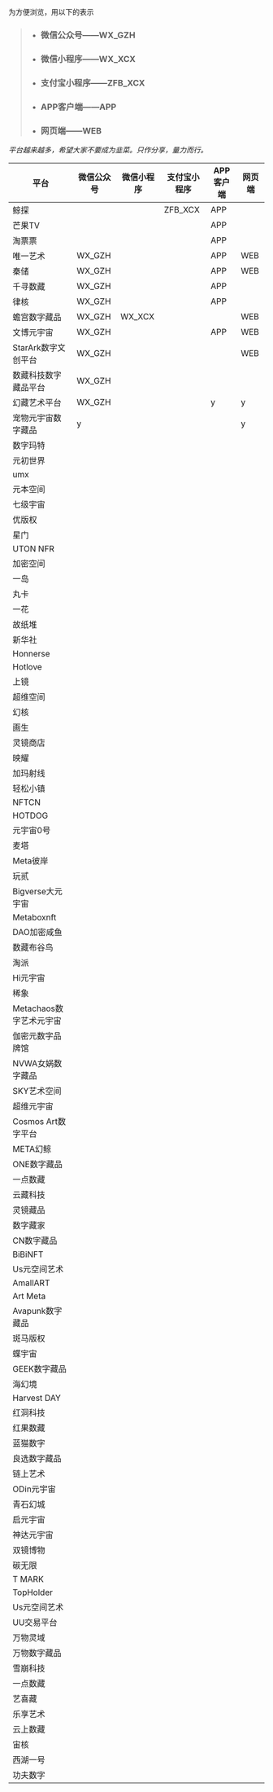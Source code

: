  为方便浏览，用以下的表示  
 
 > - ### 微信公众号——WX_GZH  
 > - ### 微信小程序——WX_XCX  
 > - ### 支付宝小程序——ZFB_XCX  
 > - ### APP客户端——APP  
 > - ### 网页端——WEB  
  
 *平台越来越多，希望大家不要成为韭菜。只作分享，量力而行。*
 
 |平台                  |微信公众号     |微信小程序    |支付宝小程序  |APP客户端     |网页端        |
 |----------------------|--------------|--------------|--------------|--------------|--------------|
 |鲸探                  |              |              |ZFB_XCX       |APP           |              |
 |芒果TV                |              |              |              |APP           |              |    
 |淘票票                |              |              |              |APP           |              |    
 |唯一艺术              |WX_GZH        |              |              |APP           |WEB           |    
 |秦储                  |WX_GZH        |              |              |APP           |WEB           |    
 |千寻数藏              |WX_GZH        |              |              |APP           |              |    
 |律核                  |WX_GZH        |              |              |APP           |              |    
 |蟾宫数字藏品          |WX_GZH        |WX_XCX        |              |              |WEB          |    
 |文博元宇宙            |WX_GZH        |              |               |APP           |WEB           |    
 |StarArk数字文创平台   |WX_GZH        |               |               |             |WEB           |   
 |数藏科技数字藏品平台  |WX_GZH        |               |               |              |             |    
 |幻藏艺术平台          |WX_GZH        |               |               |y             |y            |    
 |宠物元宇宙数字藏品    |y             |               |               |              |y            |    
 |数字玛特              |              |              |               |              |            |
 |元初世界             |               |              |                |              |             |
 |umx                  |               |              |                |              |             |
 |元本空间             |               |              |                |              |             |
 |七级宇宙             |               |              |                |              |             |
 |优版权               |               |              |                |              |             |
 |星门                 |               |              |                |              |             |
 |UTON NFR             |               |              |                |              |             |
 |加密空间             |               |              |                |              |             |
 |一岛                 |               |              |                |              |             |
 |丸卡                 |               |              |                |              |             |
 |一花                 |               |              |                |              |             |
 |故纸堆               |               |              |                |              |             |
 |新华社               |               |              |                |              |             |
 |Honnerse             |               |              |                |              |             |
 |Hotlove              |               |              |                |              |             |
 |上镜                 |               |              |                |              |             |
 |超维空间             |               |              |                |              |             |
 |幻核                 |               |              |                |              |             |
 |画生                 |               |              |                |              |             |
 |灵镜商店             |               |              |                |              |             |
 |映耀                 |               |              |                |              |             |
 |加玛射线             |               |              |                |              |             |
 |轻松小镇             |               |              |                |              |             |
 |NFTCN                |               |              |                |              |             |
 |HOTDOG               |               |              |                |              |             |
 |元宇宙0号            |               |              |                |              |             |
 |麦塔                 |               |              |                |              |             |
 |Meta彼岸             |               |              |                |              |             |
 |玩贰                 |               |              |                |              |             |
 |Bigverse大元宇宙     |               |              |                |              |             |
 |Metaboxnft           |               |              |                |              |             |
 |DAO加密咸鱼          |               |              |                |              |             |
 |数藏布谷鸟           |               |              |                |              |             |
 |淘派                 |               |              |                |              |             |
 |Hi元宇宙             |               |              |                |              |             |
 |稀象                 |               |              |                |              |             |
 |Metachaos数字艺术元宇宙|               |              |                |              |             |
 |伽密元数字品牌馆      |               |              |                |              |             |
 |NVWA女娲数字藏品      |               |              |                |              |             |
 |SKY艺术空间           |               |              |                |              |             |
 |超维元宇宙            |               |              |                |              |             |
 |Cosmos Art数字平台    |               |              |                |              |             |
 |META幻鲸              |               |              |                |              |             |
 |ONE数字藏品           |               |              |                |              |             |
 |一点数藏              |               |              |                |              |             |
 |云藏科技              |               |              |                |              |             |
 |灵镜藏品              |               |              |                |              |             |
 |数字藏家              |               |              |                |              |             |
 |CN数字藏品            |               |              |                |              |             |
 |BiBiNFT               |               |              |                |              |             |
 |Us元空间艺术          |               |              |                |              |             |
 |AmallART              |               |              |                |              |             |
 |Art Meta              |               |              |                |              |             |
 |Avapunk数字藏品       |               |              |                |              |             |
 |斑马版权              |               |              |                |              |             |
 |蝶宇宙                |               |              |                |              |             |
 |GEEK数字藏品          |               |              |                |              |             |
 |海幻境                |               |              |                |              |             |
 |Harvest DAY           |               |              |                |              |             |
 |红洞科技              |               |              |                |              |             |
 |红果数藏              |               |              |                |              |             |
 |蓝猫数字              |               |              |                |              |             |
 |良选数字藏品          |               |              |                |              |             |
 |链上艺术              |               |              |                |              |             |
 |ODin元宇宙            |               |              |                |              |             |
 |青石幻城              |               |              |                |              |             |
 |启元宇宙              |               |              |                |              |             |
 |神达元宇宙            |               |              |                |              |             |
 |双镜博物              |               |              |                |              |             |
 |碳无限                |               |              |                |              |             |
 |T MARK                |               |              |                |              |             |
 |TopHolder             |               |              |                |              |             |
 |Us元空间艺术           |               |              |                |              |             |
 |UU交易平台             |               |              |                |              |             |
 |万物灵域               |               |              |                |              |             |
 |万物数字藏品           |               |              |                |              |             |
 |雪崩科技               |               |              |                |              |             |
 |一点数藏               |               |              |                |              |             |
 |艺喜藏                 |               |              |                |              |             |
 |乐享艺术               |               |              |                |              |             |
 |云上数藏               |               |              |                |              |             |
 |宙核                   |               |              |                |              |             |
 |西湖一号               |               |              |                |              |             |
 |功夫数字               |               |              |                |              |             |
